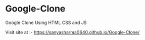 # Google-Clone
Google Clone Using HTML CSS and JS

Visit site at :- https://sanyasharma0640.github.io/Google-Clone/
